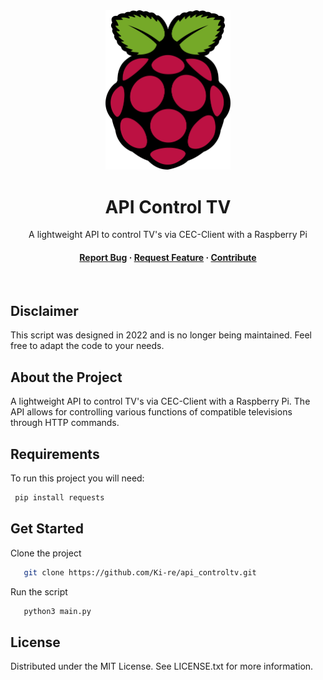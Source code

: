<div align="center">
  <img src="logo.png" alt="logo" width="200" height="auto" />
  <h1>API Control TV</h1>
  
  <p>
    A lightweight API to control TV's via CEC-Client with a Raspberry Pi
  </p>
  
<h4>
    <a href="https://github.com/Ki-re/api_controltv/issues/">Report Bug</a>
  <span> · </span>
    <a href="https://github.com/Ki-re/api_controltv/issues/">Request Feature</a>
  <span> · </span>
    <a href="https://github.com/Ki-re/api_controltv/pulls">Contribute</a>
  </h4>
</div>

<br />

## Disclaimer

This script was designed in 2022 and is no longer being maintained. Feel free to adapt the code to your needs.

<!-- About the Project -->

## About the Project

A lightweight API to control TV's via CEC-Client with a Raspberry Pi. The API allows for controlling various functions of compatible televisions through HTTP commands.

<!-- Requirements -->

## Requirements

To run this project you will need:

```bash
 pip install requests
```

<!-- Get Started -->

## Get Started

Clone the project

```bash
   git clone https://github.com/Ki-re/api_controltv.git
```

Run the script
```bash
   python3 main.py
```

<!-- License -->

## License

Distributed under the MIT License. See LICENSE.txt for more information.
